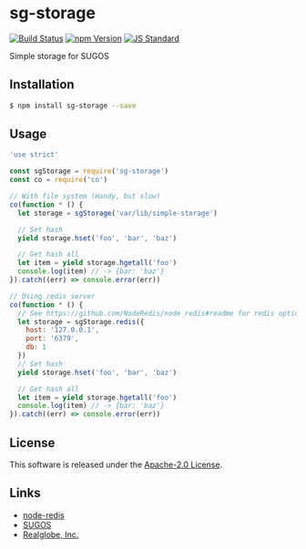 sg-storage
==========

<!---
This file is generated by ape-tmpl. Do not update manually.
--->

<!-- Badge Start -->
<a name="badges"></a>

[![Build Status][bd_travis_shield_url]][bd_travis_url]
[![npm Version][bd_npm_shield_url]][bd_npm_url]
[![JS Standard][bd_standard_shield_url]][bd_standard_url]

[bd_repo_url]: https://github.com/realglobe-Inc/sg-storage
[bd_travis_url]: http://travis-ci.org/realglobe-Inc/sg-storage
[bd_travis_shield_url]: http://img.shields.io/travis/realglobe-Inc/sg-storage.svg?style=flat
[bd_travis_com_url]: http://travis-ci.com/realglobe-Inc/sg-storage
[bd_travis_com_shield_url]: https://api.travis-ci.com/realglobe-Inc/sg-storage.svg?token=
[bd_license_url]: https://github.com/realglobe-Inc/sg-storage/blob/master/LICENSE
[bd_codeclimate_url]: http://codeclimate.com/github/realglobe-Inc/sg-storage
[bd_codeclimate_shield_url]: http://img.shields.io/codeclimate/github/realglobe-Inc/sg-storage.svg?style=flat
[bd_codeclimate_coverage_shield_url]: http://img.shields.io/codeclimate/coverage/github/realglobe-Inc/sg-storage.svg?style=flat
[bd_gemnasium_url]: https://gemnasium.com/realglobe-Inc/sg-storage
[bd_gemnasium_shield_url]: https://gemnasium.com/realglobe-Inc/sg-storage.svg
[bd_npm_url]: http://www.npmjs.org/package/sg-storage
[bd_npm_shield_url]: http://img.shields.io/npm/v/sg-storage.svg?style=flat
[bd_standard_url]: http://standardjs.com/
[bd_standard_shield_url]: https://img.shields.io/badge/code%20style-standard-brightgreen.svg

<!-- Badge End -->


<!-- Description Start -->
<a name="description"></a>

Simple storage for SUGOS

<!-- Description End -->


<!-- Overview Start -->
<a name="overview"></a>



<!-- Overview End -->


<!-- Sections Start -->
<a name="sections"></a>

<!-- Section from "doc/guides/01.Installation.md.hbs" Start -->

<a name="section-doc-guides-01-installation-md"></a>

Installation
-----

```bash
$ npm install sg-storage --save
```


<!-- Section from "doc/guides/01.Installation.md.hbs" End -->

<!-- Section from "doc/guides/02.Usage.md.hbs" Start -->

<a name="section-doc-guides-02-usage-md"></a>

Usage
---------

```javascript
'use strict'

const sgStorage = require('sg-storage')
const co = require('co')

// With file system (Handy, but slow)
co(function * () {
  let storage = sgStorage('var/lib/simple-storage')

  // Set hash
  yield storage.hset('foo', 'bar', 'baz')

  // Get hash all
  let item = yield storage.hgetall('foo')
  console.log(item) // -> {bar: 'baz'}
}).catch((err) => console.error(err))

// Using redis server
co(function * () {
  // See https://github.com/NodeRedis/node_redis#readme for redis options
  let storage = sgStorage.redis({
    host: '127.0.0.1',
    port: '6379',
    db: 1
  })
  // Set hash
  yield storage.hset('foo', 'bar', 'baz')

  // Get hash all
  let item = yield storage.hgetall('foo')
  console.log(item) // -> {bar: 'baz'}
}).catch((err) => console.error(err))

```


<!-- Section from "doc/guides/02.Usage.md.hbs" End -->


<!-- Sections Start -->


<!-- LICENSE Start -->
<a name="license"></a>

License
-------
This software is released under the [Apache-2.0 License](https://github.com/realglobe-Inc/sg-storage/blob/master/LICENSE).

<!-- LICENSE End -->


<!-- Links Start -->
<a name="links"></a>

Links
------

+ [node-redis][node_redis_url]
+ [SUGOS][sugos_url]
+ [Realglobe, Inc.][realglobe,_inc__url]

[node_redis_url]: https://github.com/NodeRedis/node_redis
[sugos_url]: https://github.com/realglobe-Inc/sugos
[realglobe,_inc__url]: http://realglobe.jp

<!-- Links End -->
